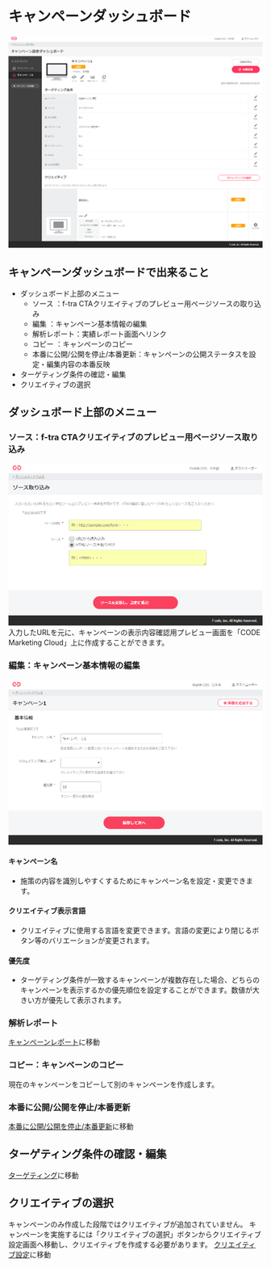 # キャンペーンダッシュボード
 
![画像](/ja/images/dashboard.png)


## キャンペーンダッシュボードで出来ること

* ダッシュボード上部のメニュー
  * ソース	：f-tra CTAクリエイティブのプレビュー用ページソースの取り込み
  * 編集	：キャンペーン基本情報の編集
  * 解析レポート：実績レポート画面へリンク
  * コピー	：キャンペーンのコピー
  * 本番に公開/公開を停止/本番更新：キャンペーンの公開ステータスを設定・編集内容の本番反映
* ターゲティング条件の確認・編集
* クリエイティブの選択


## ダッシュボード上部のメニュー
### ソース：f-tra CTAクリエイティブのプレビュー用ページソース取り込み
![画像](/ja/images/create-preview.png)
入力したURLを元に、キャンペーンの表示内容確認用プレビュー画面を「CODE Marketing Cloud」上に作成することができます。

###  編集：キャンペーン基本情報の編集
![画像](/ja/images/campaign-rename.png)

#### キャンペーン名
* 施策の内容を識別しやすくするためにキャンペーン名を設定・変更できます。
#### クリエイティブ表示言語
* クリエイティブに使用する言語を変更できます。言語の変更により閉じるボタン等のバリエーションが変更されます。
#### 優先度
* ターゲティング条件が一致するキャンペーンが複数存在した場合、どちらのキャンペーンを表示するかの優先順位を設定することができます。数値が大きい方が優先して表示されます。

###  解析レポート
[キャンペーンレポート](./report.md)に移動

###  コピー：キャンペーンのコピー
現在のキャンペーンをコピーして別のキャンペーンを作成します。

###  本番に公開/公開を停止/本番更新
[本番に公開/公開を停止/本番更新](./release-stop-update.md)に移動


## ターゲティング条件の確認・編集
[ターゲティング](./targeting.md)に移動


## クリエイティブの選択
キャンペーンのみ作成した段階ではクリエイティブが追加されていません。
キャンペーンを実施するには「クリエイティブの選択」ボタンからクリエイティブ設定画面へ移動し、クリエイティブを作成する必要があります。
[クリエイティブ設定](./creative-setting.md)に移動